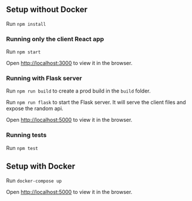 ## Setup without Docker

Run `npm install` 

### Running only the client React app

Run `npm start` 

Open [http://localhost:3000](http://localhost:3000) to view it in the browser.

### Running with Flask server

Run `npm run build` to create a prod build in the `build` folder.

Run `npm run flask` to start the Flask server. It will serve the client files and expose the random api.

Open [http://localhost:5000](http://localhost:5000) to view it in the browser.

### Running tests

Run `npm test` 

## Setup with Docker

Run `docker-compose up`

Open [http://localhost:5000](http://localhost:5000) to view it in the browser.
